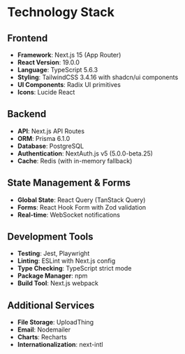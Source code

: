 # Technology Stack

## Frontend
- **Framework**: Next.js 15 (App Router)
- **React Version**: 19.0.0
- **Language**: TypeScript 5.6.3
- **Styling**: TailwindCSS 3.4.16 with shadcn/ui components
- **UI Components**: Radix UI primitives
- **Icons**: Lucide React

## Backend
- **API**: Next.js API Routes
- **ORM**: Prisma 6.1.0
- **Database**: PostgreSQL
- **Authentication**: NextAuth.js v5 (5.0.0-beta.25)
- **Cache**: Redis (with in-memory fallback)

## State Management & Forms
- **Global State**: React Query (TanStack Query)
- **Forms**: React Hook Form with Zod validation
- **Real-time**: WebSocket notifications

## Development Tools
- **Testing**: Jest, Playwright
- **Linting**: ESLint with Next.js config
- **Type Checking**: TypeScript strict mode
- **Package Manager**: npm
- **Build Tool**: Next.js webpack

## Additional Services
- **File Storage**: UploadThing
- **Email**: Nodemailer
- **Charts**: Recharts
- **Internationalization**: next-intl
